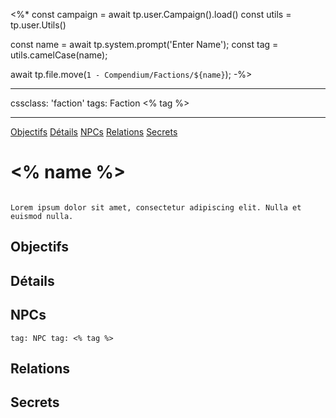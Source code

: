 <%*
const campaign = await tp.user.Campaign().load()
const utils = tp.user.Utils()

const name = await tp.system.prompt('Enter Name');
const tag = utils.camelCase(name);

await tp.file.move(`1 - Compendium/Factions/${name}`);
-%>

---

cssclass: 'faction'
tags: Faction <% tag %>

---
<span class="nav">[Objectifs](#Objectifs) [Détails](#Détails) [NPCs](#NPCs) [Relations](#Relations) [Secrets](#Secrets)</span>

# <% name %>
```ad-desc

Lorem ipsum dolor sit amet, consectetur adipiscing elit. Nulla et euismod nulla.
```

## Objectifs

## Détails

## NPCs
```query
tag: NPC tag: <% tag %>
```

## Relations

## Secrets
